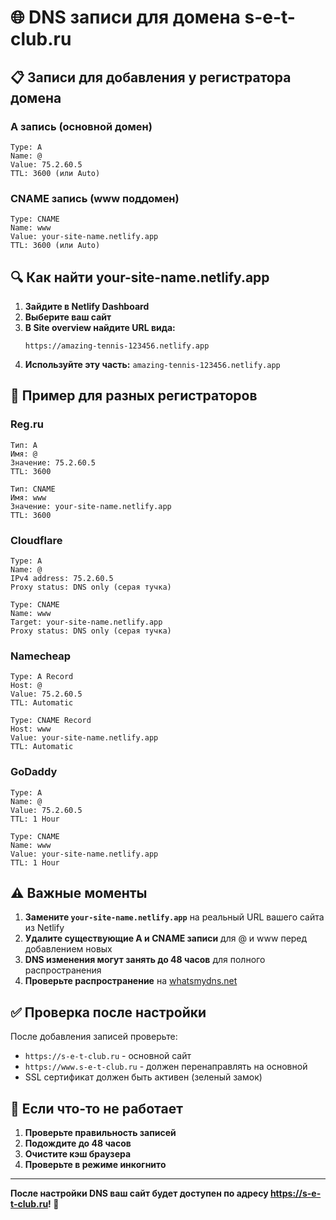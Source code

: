# 🌐 DNS записи для домена s-e-t-club.ru

## 📋 Записи для добавления у регистратора домена

### A запись (основной домен)
```
Type: A
Name: @
Value: 75.2.60.5
TTL: 3600 (или Auto)
```

### CNAME запись (www поддомен)
```
Type: CNAME
Name: www
Value: your-site-name.netlify.app
TTL: 3600 (или Auto)
```

## 🔍 Как найти your-site-name.netlify.app

1. **Зайдите в Netlify Dashboard**
2. **Выберите ваш сайт**
3. **В Site overview найдите URL вида:**
   ```
   https://amazing-tennis-123456.netlify.app
   ```
4. **Используйте эту часть:** `amazing-tennis-123456.netlify.app`

## 📝 Пример для разных регистраторов

### Reg.ru
```
Тип: A
Имя: @
Значение: 75.2.60.5
TTL: 3600

Тип: CNAME
Имя: www
Значение: your-site-name.netlify.app
TTL: 3600
```

### Cloudflare
```
Type: A
Name: @
IPv4 address: 75.2.60.5
Proxy status: DNS only (серая тучка)

Type: CNAME
Name: www
Target: your-site-name.netlify.app
Proxy status: DNS only (серая тучка)
```

### Namecheap
```
Type: A Record
Host: @
Value: 75.2.60.5
TTL: Automatic

Type: CNAME Record
Host: www
Value: your-site-name.netlify.app
TTL: Automatic
```

### GoDaddy
```
Type: A
Name: @
Value: 75.2.60.5
TTL: 1 Hour

Type: CNAME
Name: www
Value: your-site-name.netlify.app
TTL: 1 Hour
```

## ⚠️ Важные моменты

1. **Замените `your-site-name.netlify.app`** на реальный URL вашего сайта из Netlify
2. **Удалите существующие A и CNAME записи** для @ и www перед добавлением новых
3. **DNS изменения могут занять до 48 часов** для полного распространения
4. **Проверьте распространение** на [whatsmydns.net](https://whatsmydns.net)

## ✅ Проверка после настройки

После добавления записей проверьте:
- `https://s-e-t-club.ru` - основной сайт
- `https://www.s-e-t-club.ru` - должен перенаправлять на основной
- SSL сертификат должен быть активен (зеленый замок)

## 🔧 Если что-то не работает

1. **Проверьте правильность записей**
2. **Подождите до 48 часов**
3. **Очистите кэш браузера**
4. **Проверьте в режиме инкогнито**

---

**После настройки DNS ваш сайт будет доступен по адресу https://s-e-t-club.ru! 🎾**